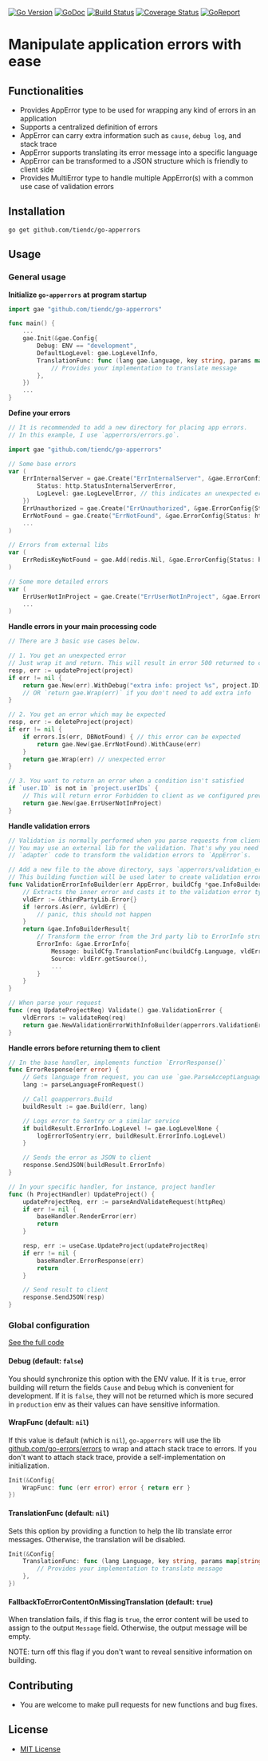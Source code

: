 [![Go Version][gover-img]][gover] [![GoDoc][doc-img]][doc] [![Build Status][ci-img]][ci] [![Coverage Status][cov-img]][cov] [![GoReport][rpt-img]][rpt]

# Manipulate application errors with ease

## Functionalities

- Provides AppError type to be used for wrapping any kind of errors in an application
- Supports a centralized definition of errors
- AppError can carry extra information such as `cause`, `debug log`, and stack trace
- AppError supports translating its error message into a specific language
- AppError can be transformed to a JSON structure which is friendly to client side
- Provides MultiError type to handle multiple AppError(s) with a common use case of validation errors

## Installation

```shell
go get github.com/tiendc/go-apperrors
```

## Usage

### General usage

**Initialize `go-apperrors` at program startup**

```go
import gae "github.com/tiendc/go-apperrors"

func main() {
    ...
    gae.Init(&gae.Config{
        Debug: ENV == "development",
        DefaultLogLevel: gae.LogLevelInfo,
        TranslationFunc: func (lang gae.Language, key string, params map[string]any) {
            // Provides your implementation to translate message
        },
    })
    ...
}
```

**Define your errors**

```go
// It is recommended to add a new directory for placing app errors.
// In this example, I use `apperrors/errors.go`.

import gae "github.com/tiendc/go-apperrors"

// Some base errors
var (
    ErrInternalServer = gae.Create("ErrInternalServer", &gae.ErrorConfig{
        Status: http.StatusInternalServerError,
        LogLevel: gae.LogLevelError, // this indicates an unexpected error
    })
    ErrUnauthorized = gae.Create("ErrUnauthorized", &gae.ErrorConfig{Status: http.StatusUnauthorized})
    ErrNotFound = gae.Create("ErrNotFound", &gae.ErrorConfig{Status: http.StatusNotFound})
    ...
)

// Errors from external libs
var (
    ErrRedisKeyNotFound = gae.Add(redis.Nil, &gae.ErrorConfig{Status: http.StatusNotFound})
)

// Some more detailed errors
var (
    ErrUserNotInProject = gae.Create("ErrUserNotInProject", &gae.ErrorConfig{Status: http.StatusForbidden})
    ...
)
```

**Handle errors in your main processing code**

```go
// There are 3 basic use cases below.

// 1. You get an unexpected error
// Just wrap it and return. This will result in error 500 returned to client.
resp, err := updateProject(project)
if err != nil {
    return gae.New(err).WithDebug("extra info: project %s", project.ID)
    // OR `return gae.Wrap(err)` if you don't need to add extra info
}

// 2. You get an error which may be expected
resp, err := deleteProject(project)
if err != nil {
    if errors.Is(err, DBNotFound) { // this error can be expected
        return gae.New(gae.ErrNotFound).WithCause(err)
    }
    return gae.Wrap(err) // unexpected error
}

// 3. You want to return an error when a condition isn't satisfied
if `user.ID` is not in `project.userIDs` {
    // This will return error Forbidden to client as we configured previously
    return gae.New(gae.ErrUserNotInProject)
}
```

**Handle validation errors**

```go
// Validation is normally performed when you parse requests from client.
// You may use an external lib for the validation. That's why you need to make
// `adapter` code to transform the validation errors to `AppError`s.

// Add a new file to the above directory, says `apperrors/validation_errors.go`.
// This building function will be used later to create validation error.
func ValidationErrorInfoBuilder(err AppError, buildCfg *gae.InfoBuilderConfig) *gae.InfoBuilderResult {
    // Extracts the inner error and casts it to the validation error type you use
    vldErr := &thirdPartyLib.Error{}
    if !errors.As(err, &vldErr) {
        // panic, this should not happen
    }
    return &gae.InfoBuilderResult{
        // Transform the error from the 3rd party lib to ErrorInfo struct
        ErrorInfo: &gae.ErrorInfo{
            Message: buildCfg.TranslationFunc(buildCfg.Language, vldErr.getMessage(), err.Params()),
            Source: vldErr.getSource(),
            ...
        }
    }
}

// When parse your request
func (req UpdateProjectReq) Validate() gae.ValidationError {
    vldErrors := validateReq(req)
    return gae.NewValidationErrorWithInfoBuilder(apperrors.ValidationErrorInfoBuilder, vldErrors...)
}
```

**Handle errors before returning them to client**

```go
// In the base handler, implements function `ErrorResponse()`
func ErrorResponse(err error) {
    // Gets language from request, you can use `gae.ParseAcceptLanguage()`
    lang := parseLanguageFromRequest()

    // Call goapperrors.Build
    buildResult := gae.Build(err, lang)

    // Logs error to Sentry or a similar service
    if buildResult.ErrorInfo.LogLevel != gae.LogLevelNone {
        logErrorToSentry(err, buildResult.ErrorInfo.LogLevel)
    }

    // Sends the error as JSON to client
    response.SendJSON(buildResult.ErrorInfo)
}

// In your specific handler, for instance, project handler
func (h ProjectHandler) UpdateProject() {
    updateProjectReq, err := parseAndValidateRequest(httpReq)
    if err != nil {
        baseHandler.RenderError(err)
        return
    }

    resp, err := useCase.UpdateProject(updateProjectReq)
    if err != nil {
        baseHandler.ErrorResponse(err)
        return
    }

    // Send result to client
    response.SendJSON(resp)
}
```

### Global configuration

[See the full code](config.go)

#### Debug (default: `false`)

You should synchronize this option with the ENV value. If it is `true`, error building will
return the fields `Cause` and `Debug` which is convenient for development. If it is `false`,
they will not be returned which is more secured in `production` env as their values can
have sensitive information.

#### WrapFunc (default: `nil`)

If this value is default (which is `nil`), `go-apperrors` will use the lib
[github.com/go-errors/errors](https://github.com/go-errors/errors) to wrap and attach stack trace to errors.
If you don't want to attach stack trace, provide a self-implementation on initialization.

```go
Init(&Config{
    WrapFunc: func (err error) error { return err }
})
```

#### TranslationFunc (default: `nil`)

Sets this option by providing a function to help the lib translate error messages. Otherwise,
the translation will be disabled.

```go
Init(&Config{
    TranslationFunc: func (lang Language, key string, params map[string]any) {
        // Provides your implementation to translate message
    },
})
```

#### FallbackToErrorContentOnMissingTranslation (default: `true`)

When translation fails, if this flag is `true`, the error content will be used to assign to
the output `Message` field. Otherwise, the output message will be empty.

NOTE: turn off this flag if you don't want to reveal sensitive information on building.

## Contributing

- You are welcome to make pull requests for new functions and bug fixes.

## License

- [MIT License](LICENSE)

[doc-img]: https://pkg.go.dev/badge/github.com/tiendc/go-apperrors
[doc]: https://pkg.go.dev/github.com/tiendc/go-apperrors
[gover-img]: https://img.shields.io/badge/Go-%3E%3D%201.20-blue
[gover]: https://img.shields.io/badge/Go-%3E%3D%201.20-blue
[ci-img]: https://github.com/tiendc/go-apperrors/actions/workflows/go.yml/badge.svg
[ci]: https://github.com/tiendc/go-apperrors/actions/workflows/go.yml
[cov-img]: https://codecov.io/gh/tiendc/go-apperrors/branch/main/graph/badge.svg
[cov]: https://codecov.io/gh/tiendc/go-apperrors
[rpt-img]: https://goreportcard.com/badge/github.com/tiendc/go-apperrors
[rpt]: https://goreportcard.com/report/github.com/tiendc/go-apperrors
